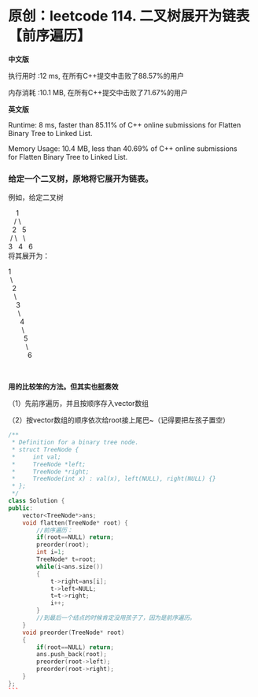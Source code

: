 # 原创：leetcode 114. 二叉树展开为链表【前序遍历】

**中文版**

执行用时 :12 ms, 在所有C++提交中击败了88.57%的用户

内存消耗 :10.1 MB, 在所有C++提交中击败了71.67%的用户

**英文版**

Runtime: 8 ms, faster than 85.11% of C++ online submissions for Flatten Binary Tree to Linked List.

Memory Usage: 10.4 MB, less than 40.69% of C++ online submissions for Flatten Binary Tree to Linked List.

### 给定一个二叉树，原地将它展开为链表。

> 
例如，给定二叉树
<p>    1<br/>
   / \<br/>
  2   5<br/>
 / \   \<br/>
3   4   6<br/>
将其展开为：</p>
<p>1<br/>
 \<br/>
  2<br/>
   \<br/>
    3<br/>
     \<br/>
      4<br/>
       \<br/>
        5<br/>
         \<br/>
          6</p>
 


**用的比较笨的方法。但其实也挺奏效**

（1）先前序遍历，并且按顺序存入vector数组

（2）按vector数组的顺序依次给root接上尾巴~（记得要把左孩子置空）

```c++
/**
 * Definition for a binary tree node.
 * struct TreeNode {
 *     int val;
 *     TreeNode *left;
 *     TreeNode *right;
 *     TreeNode(int x) : val(x), left(NULL), right(NULL) {}
 * };
 */
class Solution {
public:
    vector<TreeNode*>ans;
    void flatten(TreeNode* root) {
        //前序遍历：
        if(root==NULL) return;
        preorder(root);
        int i=1;
        TreeNode* t=root;
        while(i<ans.size())
        {
            t->right=ans[i];
            t->left=NULL;
            t=t->right;
            i++;
        }
        //到最后一个结点的时候肯定没用孩子了，因为是前序遍历。
    }
    void preorder(TreeNode* root)
    {
        if(root==NULL) return;
        ans.push_back(root);
        preorder(root->left);
        preorder(root->right);
    }
};
``` 

